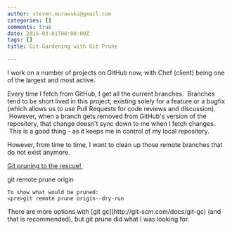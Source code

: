 ```yaml
---
author: steven.murawski@gmail.com
categories: []
comments: true
date: 2015-03-01T00:00:00Z
tags: []
title: Git Gardening with Git Prune

---
```


I work on a number of projects on GitHub now, with Chef (client) being one of the largest and most active.


Every time I fetch from GitHub, I get all the current branches. &nbsp;Branches tend to be short lived in this project, existing solely for a feature or a bugfix (which allows us to use Pull Requests for code reviews and discussion). &nbsp;However, when a branch gets removed from GitHub's version of the repository, that change doesn't sync down to me when I fetch changes. &nbsp;This is a good thing - as it keeps me in control of my local repository.


However, from time to time, I want to clean up those remote branches that do not exist anymore.


[Git pruning to the rescue!&nbsp;](http://git-scm.com/docs/git-prune)&nbsp;&nbsp;


git remote prune origin</pre>
    
    To show what would be pruned:
    <pre>git remote prune origin--dry-run
<p dir="ltr">There are more options with [git gc](http://git-scm.com/docs/git-gc)&nbsp;(and that is recommended), but git prune did what I was looking for.&nbsp;

